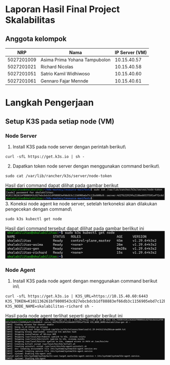 # Laporan Hasil Final Project Skalabilitas
## Anggota kelompok
| NRP        | Nama                          | IP Server (VM) |
|------------|-------------------------------|----------------|
| 5027201009 | Asima Prima Yohana Tampubolon | 10.15.40.57    |
| 5027201021 | Richard Nicolas               | 10.15.40.58    |
| 5027201051 | Satrio Kamil Widhiwoso        | 10.15.40.60    |
| 5027201061 | Gennaro Fajar Mennde           | 10.15.40.61    |

# Langkah Pengerjaan
## Setup K3S pada setiap node (VM) 
### Node Server
1. Install K3S pada node server dengan perintah berikut\
```
curl -sfL https://get.k3s.io | sh -
```
2. Dapatkan token node server dengan menggunakan command berikut\
```
sudo cat /var/lib/rancher/k3s/server/node-token
```
Hasil dari command dapat dilihat pada gambar berikut
![get-token](images/get-token-master.jpg)
3. Koneksi node agent ke node server, setelah terkoneksi akan dilakukan pengecekan dengan command\
```
sudo k3s kubectl get node
```
Hasil dari command tersebut dapat dilihat pada gambar berilkut ini\
![kube-get-node](images/kube-get-node-master.jpg)
### Node Agent
1. Install K3S pada node agent dengan menggunakan command berikut ini\
```
curl -sfL https://get.k3s.io | K3S_URL=https://10.15.40.60:6443 K3S_TOKEN=K101136261bf9800543c827ebcbdcb1df88883ef66db3c1156905ebd7c12bd608c0::server:4d27b22919fa2186e60337591ef72c6d K3S_NODE_NAME=skalabilitas-richard sh -
```
Hasil pada node agent terlihat seperti gamabr berikut ini
![connect-agent-to master](images/setup-node-agent.jpg)